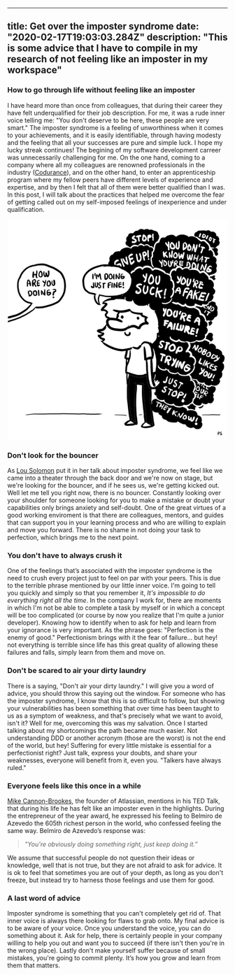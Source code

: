 
---
title: Get over the imposter syndrome
date: "2020-02-17T19:03:03.284Z"
description: "This is some advice that I have to compile in my research of not feeling like an imposter in my workspace"
---

### How to go through life without feeling like an imposter

I have heard more than once from colleagues, that during their career they have felt underqualified for their job description. For me, it was
a rude inner voice telling me: "You don't deserve to be here, these people are very smart." The imposter syndrome is a 
feeling of unworthiness when it comes to your achievements, and it is easily identifiable, through having modesty and the
feeling that all your successes are pure and simple luck. I hope my lucky streak continues!
The begining of my software development carreer was unnecessarily challenging for me. On the one hand, coming to a company where 
all my colleagues are renowned professionals in the industry ([Codurance](https://codurance.com)), and on the other hand, to enter an apprenticeship program where my fellow 
peers have different levels of experience and expertise, and by then I felt that all of them were better qualified than I was.
In this post, I will talk about the practices that helped me overcome the fear of getting called out on my self-imposed 
feelings of inexperience and under qualification.

![it's fine](./its_fine.jpg)

### Don't look for the bouncer

As [Lou Solomon](https://www.youtube.com/watch?v=whyUPLJZljE) put it in her talk about imposter syndrome, we feel like we came into a theater through the back door and we're now on stage, but we're looking for the bouncer, and if he sees us, 
we're getting kicked out. Well let me tell you right now, there is no bouncer. Constantly looking over your shoulder for someone looking for you to make a mistake or doubt your capabilities only brings anxiety and self-doubt. One of the great virtues of a good working enviroment is that there are colleagues, mentors, and guides that can support you in your learning process and who are willing to explain and move you forward. There is no shame in not doing your task to perfection, 
which brings me to the next point.

### You don't have to always crush it

One of the feelings that’s associated with the imposter syndrome is the need to crush every project just to feel on par with your peers. This is due to the terrible phrase mentioned by our little inner voice. I'm going to tell you quickly and simply so that you remember it, *It's impossible to do everything right all the time*. In the company I work for, there are moments in which I'm not be able to complete a task by myself or in which a concept will be too complicated (or course by now you realize that I'm quite a junior developer). Knowing how to identify when to ask for help and learn from your ignorance is very important. As the phrase goes: "Perfection is the enemy 
of good." Perfectionism brings with it the fear of failure... but hey! not everything is terrible since life has this great quality of allowing these failures and falls, simply learn from them and move on.

### Don't be scared to air your dirty laundry

There is a saying, "Don't air your dirty laundry." I will give you a word of advice, you should throw this saying out the window. For someone who has the imposter syndrome, I know that this is so difficult to follow, but showing your vulnerabilities has been something that over time has been taught to us as a symptom of weakness, and that's precisely what we want to avoid, isn't it? Well for me, overcoming this was my salvation. Once I started talking about my shortcomings the path became much easier. Not understanding DDD or another acronym (those are the worst) is not the end of the world, but hey! Suffering for every little mistake is essential for a perfectionist right? Just talk, express your doubts, and share your weaknesses, everyone will benefit from it, even you. "Talkers have always ruled."

### Everyone feels like this once in a while

[Mike Cannon-Brookes](https://www.youtube.com/watch?v=ZkwqZfvbdFw), the founder of Atlassian, mentions in his TED Talk, 
that during his life he has felt like an imposter even in the highlights. During the entrepreneur of the year award, he expressed his feeling to Belmiro de Azevedo the 605th richest person in the world, who confessed feeling the same way. Belmiro 
de Azevedo’s response was:

> _"You're obviously doing something right, just keep doing it.”_

We assume that successful people do not question their ideas or knowledge, well that is not true, but they are not afraid to ask for advice. It is ok to feel that sometimes you are out of your depth, as long as you don't freeze, but instead try 
to harness those feelings and use them for good.

### A last word of advice

Imposter syndrome is something that you can't completely get rid of. That inner voice is always there looking for flaws to grab onto. My final advice is to be aware of your voice. Once you understand the voice, 
you can do something about it. Ask for help, there is certainly people in your company willing to help you out and want you to succeed (if there isn't then you're in the wrong place). 
Lastly don't make yourself suffer because of small mistakes, you're going to commit plenty. It’s how you grow and learn 
from them that matters.

